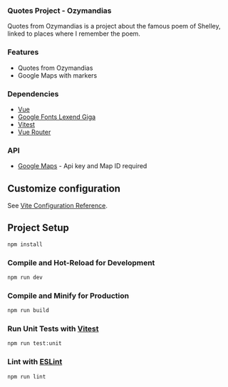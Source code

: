 ### Quotes Project - Ozymandias

Quotes from Ozymandias is a project about the famous poem of Shelley, linked to places where I remember the poem.

### Features
- Quotes from Ozymandias
- Google Maps with markers


### Dependencies
- [Vue](https://vuejs.org/)
- [Google Fonts Lexend Giga](https://fonts.google.com/specimen/Lexend+Giga)
- [Vitest](https://vitest.dev/)
- [Vue Router](https://router.vuejs.org/)

### API
- [Google Maps](https://developers.google.com/maps/documentation/javascript/overview?hl=it) - Api key and Map ID required


## Customize configuration

See [Vite Configuration Reference](https://vite.dev/config/).

## Project Setup

```sh
npm install
```

### Compile and Hot-Reload for Development

```sh
npm run dev
```

### Compile and Minify for Production

```sh
npm run build
```

### Run Unit Tests with [Vitest](https://vitest.dev/)

```sh
npm run test:unit
```

### Lint with [ESLint](https://eslint.org/)

```sh
npm run lint
```
